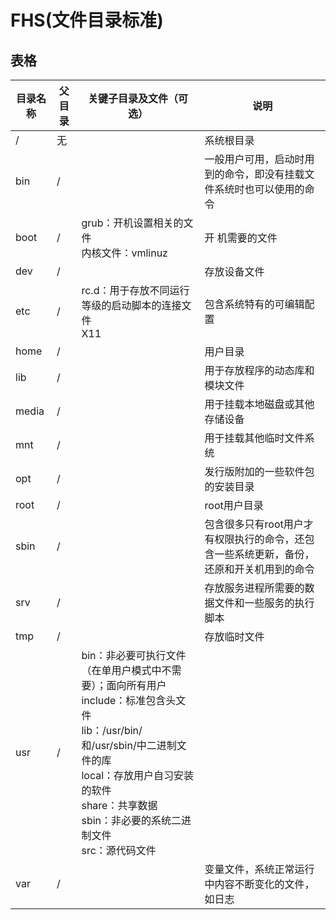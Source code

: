 # FHS(文件目录标准)
## 表格
|目录名称|父目录|关键子目录及文件（可选）|说明|
|----------|-------|--------|------|
/|无||系统根目录|
|bin|/||一般用户可用，启动时用到的命令，即没有挂载文件系统时也可以使用的命令|
|boot|/|grub：开机设置相关的文件</br>内核文件：vmlinuz|开 机需要的文件|
|dev|/||存放设备文件|
|etc|/|rc.d：用于存放不同运行等级的启动脚本的连接文件</br>X11|包含系统特有的可编辑配置|
|home|/||用户目录|
|lib|/||用于存放程序的动态库和模块文件|
|media|/||用于挂载本地磁盘或其他存储设备|
|mnt|/||用于挂载其他临时文件系统|
|opt|/||发行版附加的一些软件包的安装目录|
|root|/||root用户目录|
|sbin|/||包含很多只有root用户才有权限执行的命令，还包含一些系统更新，备份，还原和开关机用到的命令|
|srv|/||存放服务进程所需要的数据文件和一些服务的执行脚本|
|tmp|/||存放临时文件|
|usr|/|bin：非必要可执行文件（在单用户模式中不需要）；面向所有用户</br>include：标准包含头文件</br>lib：/usr/bin/和/usr/sbin/中二进制文件的库</br>local：存放用户自习安装的软件</br>share：共享数据</br>sbin：非必要的系统二进制文件</br>src：源代码文件|
|var|/||变量文件，系统正常运行中内容不断变化的文件，如日志|
